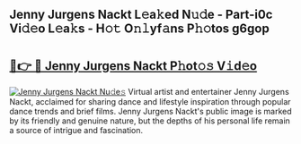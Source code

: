 ## Jenny Jurgens Nackt L𝚎a𝚔ed N𝚞𝚍e - Part-i0c Vi𝚍𝚎o L𝚎a𝚔s - H𝚘𝚝 O𝚗𝚕yf𝚊ns P𝚑𝚘tos g6gop

# <h2><a href="http://kfcpkc.oniu.top/?m=Jenny+Jurgens+Nackt">🔗👉 🔴 Jenny Jurgens Nackt P𝚑ot𝚘𝚜 V𝚒d𝚎o</a></h2>

[![Jenny Jurgens Nackt Nu𝚍e𝚜](https://i.imgur.com/0qMVB7G.gif)](http://kfcpkc.oniu.top/?m=Jenny+Jurgens+Nackt)
Virtual artist and entertainer Jenny Jurgens Nackt, acclaimed for sharing dance and lifestyle inspiration through popular dance trends and brief films. Jenny Jurgens Nackt's public image is marked by its friendly and genuine nature, but the depths of his personal life remain a source of intrigue and fascination.  

